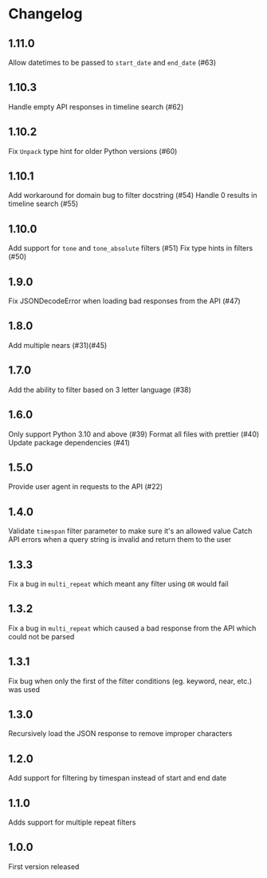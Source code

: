 # Changelog

## 1.11.0

Allow datetimes to be passed to `start_date` and `end_date` (#63)

## 1.10.3

Handle empty API responses in timeline search (#62)

## 1.10.2

Fix `Unpack` type hint for older Python versions (#60)

## 1.10.1

Add workaround for domain bug to filter docstring (#54)
Handle 0 results in timeline search (#55)

## 1.10.0

Add support for `tone` and `tone_absolute` filters (#51)
Fix type hints in filters (#50)

## 1.9.0

Fix JSONDecodeError when loading bad responses from the API (#47)

## 1.8.0

Add multiple nears (#31)(#45)

## 1.7.0

Add the ability to filter based on 3 letter language (#38)

## 1.6.0

Only support Python 3.10 and above (#39)
Format all files with prettier (#40)
Update package dependencies (#41)

## 1.5.0

Provide user agent in requests to the API (#22)

## 1.4.0

Validate `timespan` filter parameter to make sure it's an allowed value
Catch API errors when a query string is invalid and return them to the user

## 1.3.3

Fix a bug in `multi_repeat` which meant any filter using `OR` would fail

## 1.3.2

Fix a bug in `multi_repeat` which caused a bad response from the API which could not be parsed

## 1.3.1

Fix bug when only the first of the filter conditions (eg. keyword, near, etc.) was used

## 1.3.0

Recursively load the JSON response to remove improper characters

## 1.2.0

Add support for filtering by timespan instead of start and end date

## 1.1.0

Adds support for multiple repeat filters

## 1.0.0

First version released
